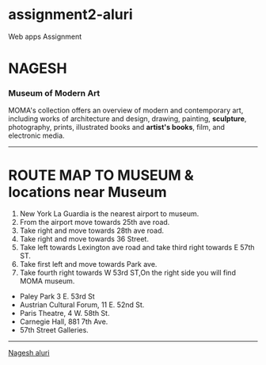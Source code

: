 # assignment2-aluri
Web apps Assignment
# NAGESH
### Museum of Modern Art

MOMA's collection offers an overview of modern and contemporary art, including works of 
architecture and design, drawing, painting, **sculpture**, photography, prints, illustrated 
books and **artist's books**, film, and electronic media.
_ _ _
 # ROUTE MAP TO MUSEUM & locations near Museum
1. New York La Guardia is the nearest airport to museum.
1. From the airport move towards 25th ave road.
1. Take right and move towards 28th ave road.
1. Take right and move towards 36 Street.
1. Take left towards Lexington ave road and take third right towards E 57th ST.
1. Take first left and move towards Park ave.
1. Take fourth right towards W 53rd ST,On the right side you will find MOMA museum.
*  Paley Park 3 E. 53rd St 
* Austrian Cultural Forum, 11 E. 52nd St.
* Paris Theatre, 4 W. 58th St.
* Carnegie Hall, 881 7th Ave.
* 57th Street Galleries.
---
[Nagesh aluri](AboutMe.md)

